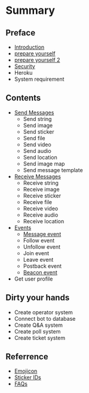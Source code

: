 # Summary

## Preface

* [Introduction](README.md)
* [prepare yourself](prepare-yourself.md)
* [prepare yourself 2](for-backup.md)
* [Security](temporary/security.md)
* Heroku
* System requirement

## Contents

* [Send Messages ](messages/messages.md)
  * Send string
  * Send image
  * Send sticker
  * Send file
  * Send video
  * Send audio
  * Send location
  * Send image map
  * Send message template
* [Receive Messages ](messages/send-string.md)
  * Receive string
  * Receive image
  * Receive sticker
  * Receive file
  * Receive video
  * Receive audio
  * Receive location
* [Events](messages/send-image.md)
  * [Message event](messages/send-image/message.md)
  * Follow event
  * Unfollow event
  * Join event
  * Leave event
  * Postback event
  * [Beacon event](messages/send-image/beacon-event.md)
* Get user profile

## Dirty your hands

* Create operator system
* Connect bot to database
* Create Q&A system
* Create poll system
* Create ticket system

## Referrence

* [Emojicon](ref/emojicon.md)
* [Sticker IDs](ref/sticker-ids.md)
* [FAQs](ref/faqs.md)

